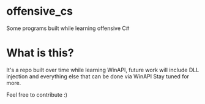 # offensive_cs
Some programs built while learning offensive C#

# What is this?
It's a repo built over time while learning WinAPI, future work will include DLL injection and everything else that can be done via WinAPI
Stay tuned for more.

Feel free to contribute :)
